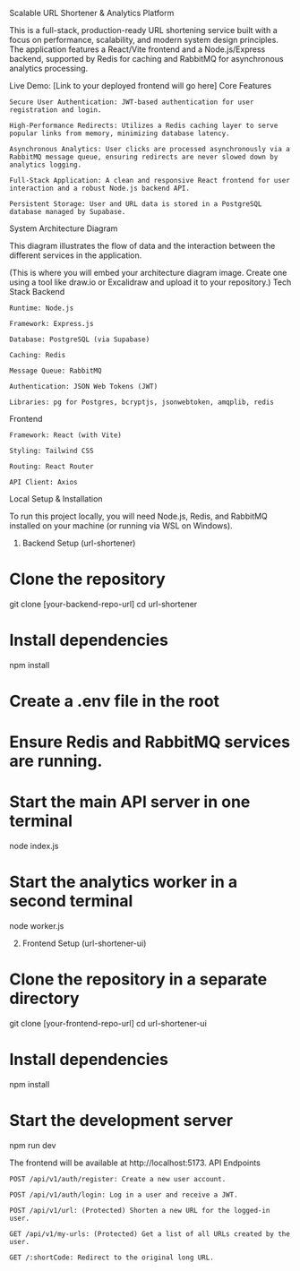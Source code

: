 Scalable URL Shortener & Analytics Platform

This is a full-stack, production-ready URL shortening service built with a focus on performance, scalability, and modern system design principles. The application features a React/Vite frontend and a Node.js/Express backend, supported by Redis for caching and RabbitMQ for asynchronous analytics processing.

Live Demo: [Link to your deployed frontend will go here]
Core Features

    Secure User Authentication: JWT-based authentication for user registration and login.

    High-Performance Redirects: Utilizes a Redis caching layer to serve popular links from memory, minimizing database latency.

    Asynchronous Analytics: User clicks are processed asynchronously via a RabbitMQ message queue, ensuring redirects are never slowed down by analytics logging.

    Full-Stack Application: A clean and responsive React frontend for user interaction and a robust Node.js backend API.

    Persistent Storage: User and URL data is stored in a PostgreSQL database managed by Supabase.

System Architecture Diagram

This diagram illustrates the flow of data and the interaction between the different services in the application.

(This is where you will embed your architecture diagram image. Create one using a tool like draw.io or Excalidraw and upload it to your repository.)
Tech Stack
Backend

    Runtime: Node.js

    Framework: Express.js

    Database: PostgreSQL (via Supabase)

    Caching: Redis

    Message Queue: RabbitMQ

    Authentication: JSON Web Tokens (JWT)

    Libraries: pg for Postgres, bcryptjs, jsonwebtoken, amqplib, redis

Frontend

    Framework: React (with Vite)

    Styling: Tailwind CSS

    Routing: React Router

    API Client: Axios

Local Setup & Installation

To run this project locally, you will need Node.js, Redis, and RabbitMQ installed on your machine (or running via WSL on Windows).
1. Backend Setup (url-shortener)

# Clone the repository
git clone [your-backend-repo-url]
cd url-shortener

# Install dependencies
npm install

# Create a .env file in the root

# Ensure Redis and RabbitMQ services are running.

# Start the main API server in one terminal
node index.js

# Start the analytics worker in a second terminal
node worker.js

2. Frontend Setup (url-shortener-ui)

# Clone the repository in a separate directory
git clone [your-frontend-repo-url]
cd url-shortener-ui

# Install dependencies
npm install

# Start the development server
npm run dev

The frontend will be available at http://localhost:5173.
API Endpoints

    POST /api/v1/auth/register: Create a new user account.

    POST /api/v1/auth/login: Log in a user and receive a JWT.

    POST /api/v1/url: (Protected) Shorten a new URL for the logged-in user.

    GET /api/v1/my-urls: (Protected) Get a list of all URLs created by the user.

    GET /:shortCode: Redirect to the original long URL.

